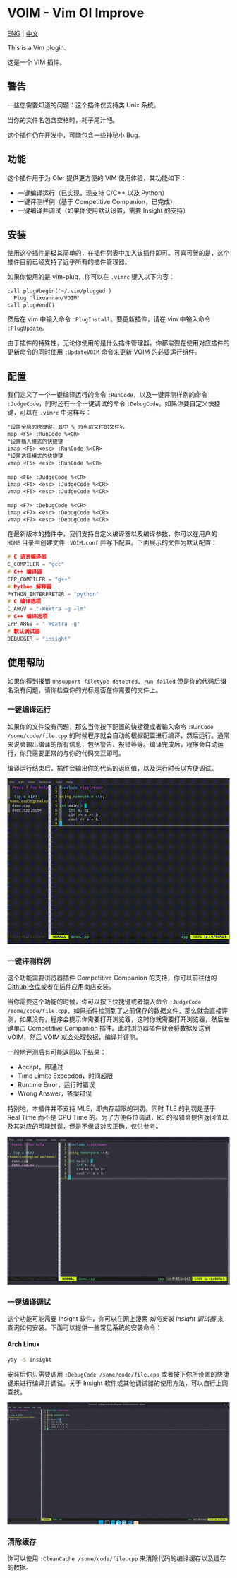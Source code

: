 # VOIM - Vim OI Improve

[ENG](./README.md) | [中文](./README_zh.md)

This is a Vim plugin.

这是一个 VIM 插件。

## 警告

一些您需要知道的问题：这个插件仅支持类 Unix 系统。

当你的文件名包含空格时，耗子尾汁吧。

这个插件仍在开发中，可能包含一些神秘小 Bug.

## 功能

这个插件用于为 OIer 提供更方便的 VIM 使用体验，其功能如下：

- 一键编译运行（已实现，现支持 C/C++ 以及 Python）
- 一键评测样例（基于 Competitive Companion，已完成）
- 一键编译并调试（如果你使用默认设置，需要 Insight 的支持）

## 安装

使用这个插件是极其简单的，在插件列表中加入该插件即可。可喜可贺的是，这个插件目前已经支持了近乎所有的插件管理器。

如果你使用的是 vim-plug，你可以在 `.vimrc` 键入以下内容：

```vimrc
call plug#begin('~/.vim/plugged')
  Plug 'lixuannan/VOIM'
call plug#end()
```

然后在 vim 中输入命令 `:PlugInstall`。要更新插件，请在 vim 中输入命令 `:PlugUpdate`。

由于插件的特殊性，无论你使用的是什么插件管理器，你都需要在使用对应插件的更新命令的同时使用 `:UpdateVOIM` 命令来更新 VOIM 的必要运行组件。 

## 配置

我们定义了一个一键编译运行的命令 `:RunCode`，以及一键评测样例的命令 `:JudgeCode`，同时还有一个一键调试的命令 `:DebugCode`。如果你要自定义快捷键，可以在 `.vimrc` 中这样写：

```vimrc
"设置全局的快捷键，其中 % 为当前文件的文件名
map <F5> :RunCode %<CR>
"设置插入模式的快捷键
imap <F5> <esc> :RunCode %<CR>
"设置选择模式的快捷键
vmap <F5> <esc> :RunCode %<CR>

map <F6> :JudgeCode %<CR>
imap <F6> <esc> :JudgeCode %<CR>
vmap <F6> <esc> :JudgeCode %<CR>

map <F7> :DebugCode %<CR>
imap <F7> <esc> :DebugCode %<CR>
vmap <F7> <esc> :DebugCode %<CR>
```

在最新版本的插件中，我们支持自定义编译器以及编译参数，你可以在用户的 `HOME` 目录中创建文件 `.VOIM.conf` 并写下配置。下面展示的文件为默认配置：

```cpp
# C 语言编译器
C_COMPILER = "gcc"
# C++ 编译器
CPP_COMPILER = "g++"
# Python 解释器
PYTHON_INTERPRETER = "python"
# C 编译选项
C_ARGV = "-Wextra -g -lm"
# C++ 编译选项
CPP_ARGV = "-Wextra -g"
# 默认调试器
DEBUGGER = "insight"
```

## 使用帮助

如果你得到报错 `Unsupport filetype detected, run failed` 但是你的代码后缀名没有问题，请你检查你的光标是否在你需要的文件上。

### 一键编译运行

如果你的文件没有问题，那么当你按下配置的快捷键或者输入命令 `:RunCode /some/code/file.cpp` 的时候程序就会自动的根据配置进行编译，然后运行。通常来说会输出编译的所有信息，包括警告、报错等等。编译完成后，程序会自动运行，你只需要正常的与你的代码交互即可。

编译运行结束后，插件会输出你的代码的返回值，以及运行时长以方便调试。

![](./demo/demo-run-code.gif)

### 一键评测样例

这个功能需要浏览器插件 Competitive Companion 的支持，你可以前往他的 [Github 仓库](https://github.com/jmerle/competitive-companion)或者在插件应用商店安装。

当你需要这个功能的时候，你可以按下快捷键或者输入命令 `:JudgeCode /some/code/file.cpp`，如果插件检测到了之前保存的数据文件，那么就会直接评测，如果没有，程序会提示你需要打开浏览器，这时你就需要打开浏览器，然后左键单击 Competitive Companion 插件。此时浏览器插件就会将数据发送到 VOIM，然后 VOIM 就会处理数据，编译并评测。

一般地评测后有可能返回以下结果：

- Accept，即通过
- Time Limite Exceeded，时间超限
- Runtime Error，运行时错误
- Wrong Answer，答案错误

特别地，本插件并不支持 MLE，即内存超限的判罚。同时 TLE 的判罚是基于 Real Time 而不是 CPU Time 的。为了方便各位调试，RE 的报错会提供返回值以及其对应的可能错误，但是不保证对应正确，仅供参考。

![](./demo/demo-judge-code.gif)

### 一键编译调试

这个功能可能需要 Insight 软件，你可以在网上搜索 *如何安装 Insight 调试器* 来查询如何安装。下面可以提供一些常见系统的安装命令：

#### Arch Linux

```bash
yay -S insight
```

安装后你只需要调用 `:DebugCode /some/code/file.cpp` 或者按下你所设置的快捷键来进行编译并调试。关于 Insight 软件或其他调试器的使用方法，可以自行上网查找。

![](./demo/demo-debug-code.gif)

### 清除缓存

你可以使用 `:CleanCache /some/code/file.cpp` 来清除代码的编译缓存以及缓存的数据。
